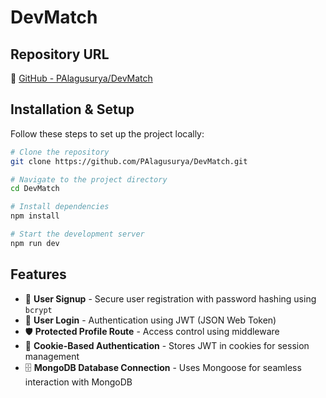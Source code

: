 # DevMatch

## Repository URL

🔗 [GitHub - PAlagusurya/DevMatch](https://github.com/PAlagusurya/DevMatch.git)

## Installation & Setup

Follow these steps to set up the project locally:

```sh
# Clone the repository
git clone https://github.com/PAlagusurya/DevMatch.git

# Navigate to the project directory
cd DevMatch

# Install dependencies
npm install

# Start the development server
npm run dev
```

## Features

- 🚀 **User Signup** - Secure user registration with password hashing using `bcrypt`
- 🔐 **User Login** - Authentication using JWT (JSON Web Token)
- 🛡️ **Protected Profile Route** - Access control using middleware
- 🍪 **Cookie-Based Authentication** - Stores JWT in cookies for session management
- 🗄️ **MongoDB Database Connection** - Uses Mongoose for seamless interaction with MongoDB
